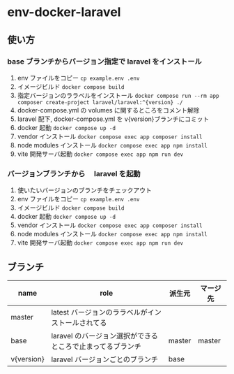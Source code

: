 # env-docker-laravel

## 使い方

### base ブランチからバージョン指定で laravel をインストール

1. env ファイルをコピー `cp example.env .env`
1. イメージビルド `docker compose build`
1. 指定バージョンのララベルをインストール `docker compose run --rm app composer create-project laravel/laravel:^{version} ./`
1. docker-compose.yml の volumes に関するところをコメント解除
1. laravel 配下, docker-compose.yml を v{version}ブランチにコミット
1. docker 起動 `docker compose up -d`
1. vendor インストール `docker compose exec app composer install`
1. node modules インストール `docker compose exec app npm install`
1. vite 開発サーバ起動 `docker compose exec app npm run dev`

### バージョンブランチから　 laravel を起動

1. 使いたいバージョンのブランチをチェックアウト
1. env ファイルをコピー `cp example.env .env`
1. イメージビルド `docker compose build`
1. docker 起動 `docker compose up -d`
1. vendor インストール `docker compose exec app composer install`
1. node modules インストール `docker compose exec app npm install`
1. vite 開発サーバ起動 `docker compose exec app npm run dev`

## ブランチ

| name       | role                                                       | 派生元 | マージ先 |
| ---------- | ---------------------------------------------------------- | ------ | -------- |
| master     | latest バージョンのララベルがインストールされてる          |        |          |
| base       | laravel のバージョン選択ができるところで止まってるブランチ | master | master   |
| v{version} | laravel バージョンごとのブランチ                           | base   |          |
